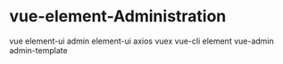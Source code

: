 # vue-element-Administration
vue element-ui  admin element-ui axios vuex vue-cli element vue-admin admin-template
